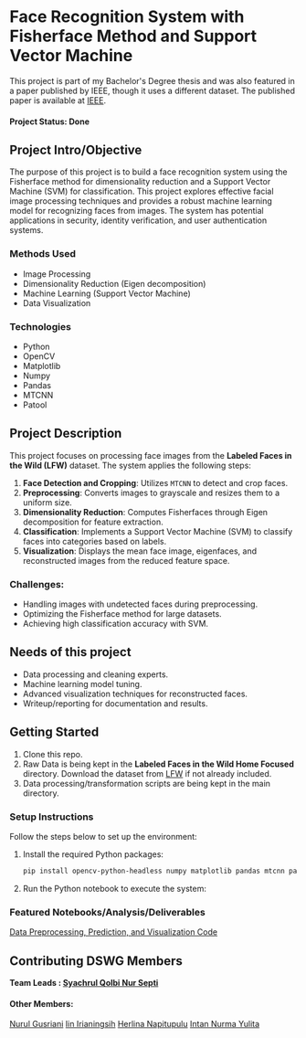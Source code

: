 # Face Recognition System with Fisherface Method and Support Vector Machine
This project is part of my Bachelor's Degree thesis and was also featured in a paper published by IEEE, though it uses a different dataset. The published paper is available at [IEEE](https://ieeexplore.ieee.org/document/9689738).

#### Project Status: Done

## Project Intro/Objective
The purpose of this project is to build a face recognition system using the Fisherface method for dimensionality reduction and a Support Vector Machine (SVM) for classification. This project explores effective facial image processing techniques and provides a robust machine learning model for recognizing faces from images. The system has potential applications in security, identity verification, and user authentication systems.

### Methods Used
* Image Processing
* Dimensionality Reduction (Eigen decomposition)
* Machine Learning (Support Vector Machine)
* Data Visualization

### Technologies
* Python
* OpenCV
* Matplotlib
* Numpy
* Pandas
* MTCNN
* Patool

## Project Description
This project focuses on processing face images from the **Labeled Faces in the Wild (LFW)** dataset. The system applies the following steps:
1. **Face Detection and Cropping**: Utilizes `MTCNN` to detect and crop faces.
2. **Preprocessing**: Converts images to grayscale and resizes them to a uniform size.
3. **Dimensionality Reduction**: Computes Fisherfaces through Eigen decomposition for feature extraction.
4. **Classification**: Implements a Support Vector Machine (SVM) to classify faces into categories based on labels.
5. **Visualization**: Displays the mean face image, eigenfaces, and reconstructed images from the reduced feature space.

### Challenges:
- Handling images with undetected faces during preprocessing.
- Optimizing the Fisherface method for large datasets.
- Achieving high classification accuracy with SVM.

## Needs of this project
- Data processing and cleaning experts.
- Machine learning model tuning.
- Advanced visualization techniques for reconstructed faces.
- Writeup/reporting for documentation and results.

## Getting Started

1. Clone this repo.
2. Raw Data is being kept in the **Labeled Faces in the Wild Home Focused** directory. Download the dataset from [LFW](http://vis-www.cs.umass.edu/lfw/) if not already included.
3. Data processing/transformation scripts are being kept in the main directory.

### Setup Instructions
Follow the steps below to set up the environment:
1. Install the required Python packages:
   ```bash
   pip install opencv-python-headless numpy matplotlib pandas mtcnn patool
2. Run the Python notebook to execute the system:

### Featured Notebooks/Analysis/Deliverables
[Data Preprocessing, Prediction, and Visualization Code](./code.ipynb)

## Contributing DSWG Members

**Team Leads : [Syachrul Qolbi Nur Septi](https://github.com/syachrulqolbi)**

#### Other Members:
[Nurul Gusriani](https://scholar.google.com/citations?user=dVeLr_IAAAAJ)
[Iin Irianingsih](https://scholar.google.co.id/citations?user=Qp_esq8AAAAJ)
[Herlina Napitupulu](https://scholar.google.co.id/citations?user=8YbKgv8AAAAJ)
[Intan Nurma Yulita](https://scholar.google.com/citations?user=AFopUdQAAAAJ)
